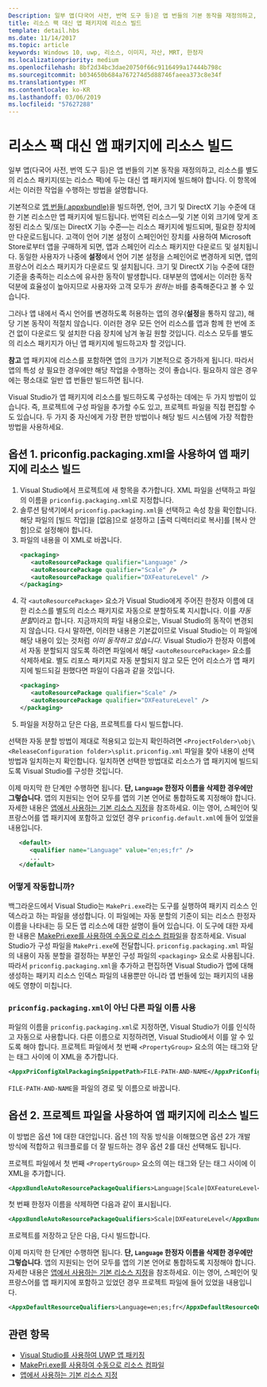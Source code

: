 ```yaml
---
Description: 일부 앱(다국어 사전, 번역 도구 등)은 앱 번들의 기본 동작을 재정의하고, 리소스를 별도의 리소스 패키지에 두는 대신 앱 패키지에 빌드해야 합니다. 이 항목에서는 이러한 작업을 수행하는 방법을 설명합니다.
title: 리소스 팩 대신 앱 패키지에 리소스 빌드
template: detail.hbs
ms.date: 11/14/2017
ms.topic: article
keywords: Windows 10, uwp, 리소스, 이미지, 자산, MRT, 한정자
ms.localizationpriority: medium
ms.openlocfilehash: 8bf2d34bc3dae20750f66c9116499a17444b798c
ms.sourcegitcommit: b034650b684a767274d5d88746faeea373c8e34f
ms.translationtype: MT
ms.contentlocale: ko-KR
ms.lasthandoff: 03/06/2019
ms.locfileid: "57627288"
---
```

# <a name="build-resources-into-your-app-package-instead-of-into-a-resource-pack"></a>리소스 팩 대신 앱 패키지에 리소스 빌드

일부 앱(다국어 사전, 번역 도구 등)은 앱 번들의 기본 동작을 재정의하고, 리소스를 별도의 리소스 패키지(또는 리소스 팩)에 두는 대신 앱 패키지에 빌드해야 합니다. 이 항목에서는 이러한 작업을 수행하는 방법을 설명합니다.

기본적으로 [앱 번들(.appxbundle)](../packaging/packaging-uwp-apps.md)을 빌드하면, 언어, 크기 및 DirectX 기능 수준에 대한 기본 리소스만 앱 패키지에 빌드됩니다. 번역된 리소스&mdash;및 기본 이외 크기에 맞게 조정된 리소스 및/또는 DirectX 기능 수준&mdash;는 리소스 패키지에 빌드되며, 필요한 장치에만 다운로드됩니다. 고객이 언어 기본 설정이 스페인어인 장치를 사용하여 Microsoft Store로부터 앱을 구매하게 되면, 앱과 스페인어 리소스 패키지만 다운로드 및 설치됩니다. 동일한 사용자가 나중에 **설정**에서 언어 기본 설정을 스페인어로 변경하게 되면, 앱의 프랑스어 리소스 패키지가 다운로드 및 설치됩니다. 크기 및 DirectX 기능 수준에 대한 기준을 충족하는 리소스에 유사한 동작이 발생합니다. 대부분의 앱에서는 이러한 동작 덕분에 효율성이 높아지므로 사용자와 고객 모두가 *원하는* 바를 충족해준다고 볼 수 있습니다.

그러나 앱 내에서 즉시 언어를 변경하도록 허용하는 앱의 경우(**설정**을 통하지 않고), 해당 기본 동작이 적절치 않습니다. 이러한 경우 모든 언어 리소스를 앱과 함께 한 번에 조건 없이 다운로드 및 설치한 다음 장치에 남겨 놓길 원할 것입니다. 리소스 모두를 별도의 리소스 패키지가 아닌 앱 패키지에 빌드하고자 할 것입니다.

**참고** 앱 패키지에 리소스를 포함하면 앱의 크기가 기본적으로 증가하게 됩니다. 따라서 앱의 특성 상 필요한 경우에만 해당 작업을 수행하는 것이 좋습니다. 필요하지 않은 경우에는 평소대로 일반 앱 번들만 빌드하면 됩니다.

Visual Studio가 앱 패키지에 리소스를 빌드하도록 구성하는 데에는 두 가지 방법이 있습니다. 즉, 프로젝트에 구성 파일을 추가할 수도 있고, 프로젝트 파일을 직접 편집할 수도 있습니다. 두 가지 중 자신에게 가장 편한 방법이나 해당 빌드 시스템에 가장 적합한 방법을 사용하세요.

## <a name="option-1-use-priconfigpackagingxml-to-build-resources-into-your-app-package"></a>옵션 1. priconfig.packaging.xml을 사용하여 앱 패키지에 리소스 빌드

1. Visual Studio에서 프로젝트에 새 항목을 추가합니다. XML 파일을 선택하고 파일의 이름을 `priconfig.packaging.xml`로 지정합니다.
2. 솔루션 탐색기에서 `priconfig.packaging.xml`을 선택하고 속성 창을 확인합니다. 해당 파일의 [빌드 작업]을 [없음]으로 설정하고 [출력 디렉터리로 복사]를 [복사 안 함]으로 설정해야 합니다.
3. 파일의 내용을 이 XML로 바꿉니다.
   ```xml
   <packaging>
      <autoResourcePackage qualifier="Language" />
      <autoResourcePackage qualifier="Scale" />
      <autoResourcePackage qualifier="DXFeatureLevel" />
   </packaging>
   ```
4. 각 `<autoResourcePackage>` 요소가 Visual Studio에게 주어진 한정자 이름에 대한 리소스를 별도의 리소스 패키지로 자동으로 분할하도록 지시합니다. 이를 *자동 분할*이라고 합니다. 지금까지의 파일 내용으로는, Visual Studio의 동작이 변경되지 않습니다. 다시 말하면, 이러한 내용은 기본값이므로 Visual Studio는 이 파일에 해당 내용이 있는 것처럼 *이미 동작하고 있습니다*. Visual Studio가 한정자 이름에서 자동 분할되지 않도록 하려면 파일에서 해당 `<autoResourcePackage>` 요소를 삭제하세요. 별도 리포스 패키지로 자동 분할되지 않고 모든 언어 리소스가 앱 패키지에 빌드되길 원했다면 파일이 다음과 같을 것입니다.
   ```xml
   <packaging>
      <autoResourcePackage qualifier="Scale" />
      <autoResourcePackage qualifier="DXFeatureLevel" />
   </packaging>
   ```
5. 파일을 저장하고 닫은 다음, 프로젝트를 다시 빌드합니다.

선택한 자동 분할 방법이 제대로 적용되고 있는지 확인하려면 `<ProjectFolder>\obj\<ReleaseConfiguration folder>\split.priconfig.xml` 파일을 찾아 내용이 선택 방법과 일치하는지 확인합니다. 일치하면 선택한 방법대로 리소스가 앱 패키지에 빌드되도록 Visual Studio를 구성한 것입니다.

이제 마지막 한 단계만 수행하면 됩니다. **단, `Language` 한정자 이름을 삭제한 경우에만 그렇습니다**. 앱의 지원되는 언어 모두를 앱의 기본 언어로 통합하도록 지정해야 합니다. 자세한 내용은 [앱에서 사용하는 기본 리소스 지정](specify-default-resources-installed.md)을 참조하세요. 이는 영어, 스페인어 및 프랑스어를 앱 패키지에 포함하고 있었던 경우 `priconfig.default.xml`에 들어 있었을 내용입니다.

```xml
   <default>
      <qualifier name="Language" value="en;es;fr" />
      ...
   </default>
```

### <a name="how-does-this-work"></a>어떻게 작동합니까?

백그라운드에서 Visual Studio는 `MakePri.exe`라는 도구를 실행하여 패키지 리소스 인덱스라고 하는 파일을 생성합니다. 이 파일에는 자동 분할의 기준이 되는 리소스 한정자 이름을 나타내는 등 모든 앱 리소스에 대한 설명이 들어 있습니다. 이 도구에 대한 자세한 내용은 [MakePri.exe를 사용하여 수동으로 리소스 컴파일](compile-resources-manually-with-makepri.md)을 참조하세요. Visual Studio가 구성 파일을 `MakePri.exe`에 전달합니다. `priconfig.packaging.xml` 파일의 내용이 자동 분할을 결정하는 부분인 구성 파일의 `<packaging>` 요소로 사용됩니다. 따라서 `priconfig.packaging.xml`을 추가하고 편집하면 Visual Studio가 앱에 대해 생성하는 패키지 리소스 인덱스 파일의 내용뿐만 아니라 앱 번들에 있는 패키지의 내용에도 영향이 미칩니다.

### <a name="using-a-different-file-name-than-priconfigpackagingxml"></a>`priconfig.packaging.xml`이 아닌 다른 파일 이름 사용

파일의 이름을 `priconfig.packaging.xml`로 지정하면, Visual Studio가 이를 인식하고 자동으로 사용합니다. 다른 이름으로 지정하려면, Visual Studio에서 이를 알 수 있도록 해야 합니다. 프로젝트 파일에서 첫 번째 `<PropertyGroup>` 요소의 여는 태그와 닫는 태그 사이에 이 XML을 추가합니다.

```xml
<AppxPriConfigXmlPackagingSnippetPath>FILE-PATH-AND-NAME</AppxPriConfigXmlPackagingSnippetPath>
```

`FILE-PATH-AND-NAME`을 파일의 경로 및 이름으로 바꿉니다.

## <a name="option-2-use-your-project-file-to-build-resources-into-your-app-package"></a>옵션 2. 프로젝트 파일을 사용하여 앱 패키지에 리소스 빌드

이 방법은 옵션 1에 대한 대안입니다. 옵션 1의 작동 방식을 이해했으면 옵션 2가 개발 방식에 적합하고 워크플로를 더 잘 빌드하는 경우 옵션 2를 대신 선택해도 됩니다.

프로젝트 파일에서 첫 번째 `<PropertyGroup>` 요소의 여는 태그와 닫는 태그 사이에 이 XML을 추가합니다.

```xml
<AppxBundleAutoResourcePackageQualifiers>Language|Scale|DXFeatureLevel</AppxBundleAutoResourcePackageQualifiers>
```

첫 번째 한정자 이름을 삭제하면 다음과 같이 표시됩니다.

```xml
<AppxBundleAutoResourcePackageQualifiers>Scale|DXFeatureLevel</AppxBundleAutoResourcePackageQualifiers>
```

프로젝트를 저장하고 닫은 다음, 다시 빌드합니다.

이제 마지막 한 단계만 수행하면 됩니다. **단, `Language` 한정자 이름을 삭제한 경우에만 그렇습니다**. 앱의 지원되는 언어 모두를 앱의 기본 언어로 통합하도록 지정해야 합니다. 자세한 내용은 [앱에서 사용하는 기본 리소스 지정](specify-default-resources-installed.md)을 참조하세요. 이는 영어, 스페인어 및 프랑스어를 앱 패키지에 포함하고 있었던 경우 프로젝트 파일에 들어 있었을 내용입니다.

```xml
<AppxDefaultResourceQualifiers>Language=en;es;fr</AppxDefaultResourceQualifiers>
```

## <a name="related-topics"></a>관련 항목

* [Visual Studio를 사용하여 UWP 앱 패키징](../packaging/packaging-uwp-apps.md)
* [MakePri.exe를 사용하여 수동으로 리소스 컴파일](compile-resources-manually-with-makepri.md)
* [앱에서 사용하는 기본 리소스 지정](specify-default-resources-installed.md)